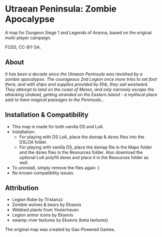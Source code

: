 # Utraean Peninsula: Zombie Apocalypse
A map for Dungeon Siege 1 and Legends of Aranna, based on the original multi-player campaign.

FOSS, CC-BY-SA.

## About
*It has been a decade since the Utraean Peninsula was ravished by a zombie apocalypse. The courageous 2nd Legion once more tries to set foot there, and with ships and supplies provided by Ehb, they sail westward. They attempt to land on the coast of Meren, and only narrowly escape the attacking Undead, getting stranded on the Eastern Island - a mythical place said to have magical passages to the Peninsula...*

## Installation & Compatibility
- This map is made for both vanilla DS and LoA.
- Installation:
  - For playing with DS LoA, place the dsmap & dsres files into the DSLOA folder.
  - For playing with vanilla DS, place the dsmap file in the Maps folder and the dsres files in the Resources folder. Also download the optional LoA polyfill dsres and place it in the Resources folder as well.
- To uninstall, simply remove the files again :)
- No known compatibility issues.

## Attribution
- Legion Robe by Tristanzz
- Zombie wolves & bears by Eksevis
- Webbed plants from Yesterhaven
- Legion armor icons by Eksevis
- swamp-river textures by Eksevis (beta textures)

The original map was created by Gas-Powered Games.
